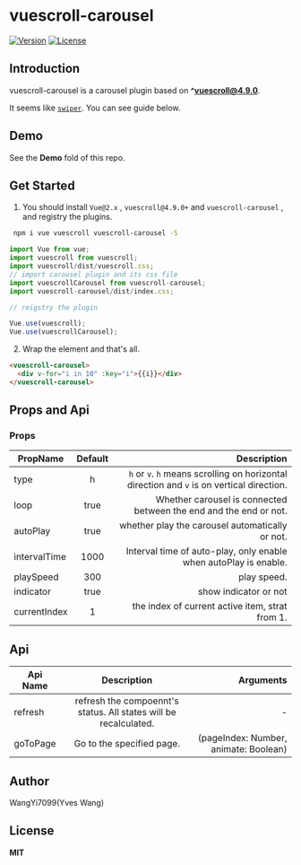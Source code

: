 # vuescroll-carousel

<p>
  <a href="https://www.npmjs.com/package/vuescroll-carousel"><img src="https://img.shields.io/npm/v/vuescroll-carousel.svg" alt="Version"></a>  
  <a href="https://www.npmjs.com/package/vuescroll-carousel"><img src="https://img.shields.io/npm/l/vuescroll-carousel.svg" alt="License"></a>
</p>

## Introduction

vuescroll-carousel is a carousel plugin based on **^vuescroll@4.9.0**.

It seems like [`swiper`](https://github.com/nolimits4web/swiper). You can see guide below.

## Demo

See the **Demo** fold of this repo.

## Get Started

1. You should install `Vue@2.x` , `vuescroll@4.9.0+` and `vuescroll-carousel` , and registry the plugins.

```bash
 npm i vue vuescroll vuescroll-carousel -S
```

```javascript
import Vue from vue;
import vuescroll from vuescroll;
import vuescroll/dist/vuescroll.css;
// import carousel plugin and its css file
import vuescrollCarousel from vuescroll-carousel;
import vuescroll-carousel/dist/index.css;

// reigstry the plugin

Vue.use(vuescroll);
Vue.use(vuescrollCarousel);
```

2. Wrap the element and that's all.

```html
<vuescroll-carousel>
  <div v-for="i in 10" :key="i">{{i}}</div>
</vuescroll-carousel>
```

## Props and Api

### Props

| PropName     | Default |                                                                               Description |
| ------------ | :-----: | ----------------------------------------------------------------------------------------: |
| type         |    h    | `h` or `v`. `h` means scrolling on horizontal direction and `v` is on vertical direction. |
| loop         |  true   |                         Whether carousel is connected between the end and the end or not. |
| autoPlay     |  true   |                                           whether play the carousel automatically or not. |
| intervalTime |  1000   |                          Interval time of auto-play, only enable when autoPlay is enable. |
| playSpeed    |   300   |                                                                               play speed. |
| indicator    |  true   |                                                                     show indicator or not |
| currentIndex |    1    |                                           the index of current active item, strat from 1. |

## Api

| Api Name |                           Description                            |                             Arguments |
| -------- | :--------------------------------------------------------------: | ------------------------------------: |
| refresh  | refresh the compoennt's status. All states will be recalculated. |                                     - |
| goToPage |                    Go to the specified page.                     | (pageIndex: Number, animate: Boolean) |

## Author

WangYi7099(Yves Wang)

## License

**MIT**

